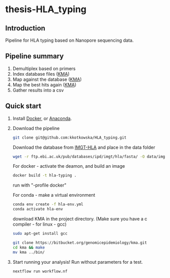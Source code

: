 # thesis-HLA_typing

## Introduction
Pipeline for HLA typing based on Nanopore sequencing data.

## Pipeline summary
1. Demultiplex based on primers
2. Index database files ([KMA](https://bitbucket.org/genomicepidemiology/kma/src/master/))
3. Map against the database ([KMA](https://bitbucket.org/genomicepidemiology/kma/src/master/))
4. Map the best hits again ([KMA](https://bitbucket.org/genomicepidemiology/kma/src/master/))
5. Gather results into a csv

## Quick start
1. Install [Docker](https://docs.docker.com/engine/installation/), or [Anaconda](https://conda.io/miniconda.html).
2. Download the pipeline
    ```bash
    git clone git@github.com:kkotkowska/HLA_typing.git
    ```
    Download the database from [IMGT-HLA](https://www.ebi.ac.uk/ipd/imgt/hla/download/) and place in the data folder
    ```bash
    wget -r ftp.ebi.ac.uk/pub/databases/ipd/imgt/hla/fasta/ -O data/imgt-hla/fasta/
    ```

    For docker - activate the deamon, and build an image
    ```bash
    docker build -t hla-typing .

    ```
    run with "-profile docker"

    For conda - make a virtual environment 
    ```bash
    conda env create -f hla-env.yml
    conda activate hla-env
    ```
    download KMA in the project directory. (Make sure you have a c compiler - for linux - gcc)
    ```bash
    sudo apt-get install gcc
    ```
    ```bash
    git clone https://bitbucket.org/genomicepidemiology/kma.git
    cd kma && make
    mv kma ../bin/
    ```
3. Start running your analysis!
    Run without parameters for a test.
    ```bash
    nextflow run workflow.nf 
    ```
